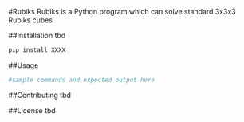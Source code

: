#Rubiks
Rubiks is a Python program which can solve standard 3x3x3 Rubiks cubes

##Installation
tbd

```bash
pip install XXXX
```

##Usage

```python
#sample commands and expected output here
```

##Contributing
tbd

##License
tbd
